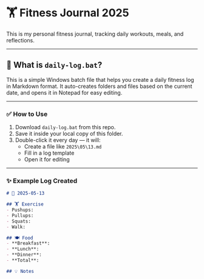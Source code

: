 # 🏋️ Fitness Journal 2025

This is my personal fitness journal, tracking daily workouts, meals, and reflections.

---

## 🧠 What is `daily-log.bat`?

This is a simple Windows batch file that helps you create a daily fitness log in Markdown format. It auto-creates folders and files based on the current date, and opens it in Notepad for easy editing.

---

### ✅ How to Use

1. Download `daily-log.bat` from this repo.
2. Save it inside your local copy of this folder.
3. Double-click it every day — it will:
   - Create a file like `2025\05\13.md`
   - Fill in a log template
   - Open it for editing

---

### ✨ Example Log Created

```markdown
# 📅 2025-05-13

## 🏋 Exercise
- Pushups:
- Pullups:
- Squats:
- Walk:

## 🍽 Food
- **Breakfast**:
- **Lunch**:
- **Dinner**:
- **Total**:

## 💡 Notes

